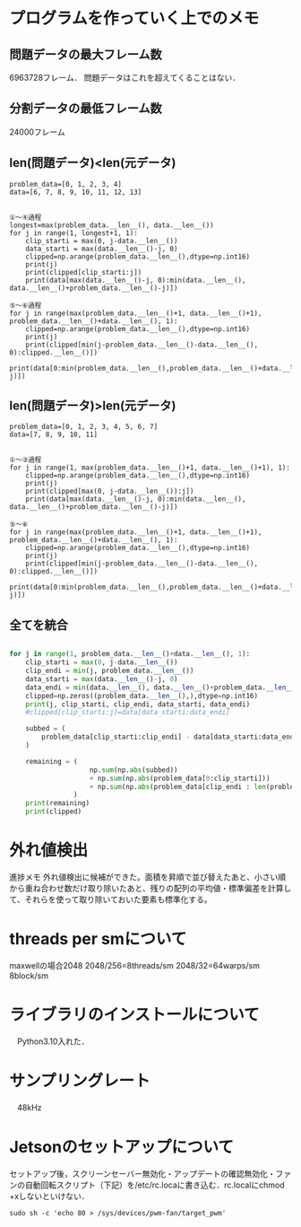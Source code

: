 # プログラムを作っていく上でのメモ

## 問題データの最大フレーム数
6963728フレーム．
問題データはこれを超えてくることはない．


## 分割データの最低フレーム数
24000フレーム

## len(問題データ)<len(元データ)
```
problem_data=[0, 1, 2, 3, 4]
data=[6, 7, 8, 9, 10, 11, 12, 13]


①～④過程
longest=max(problem_data.__len__(), data.__len__())
for j in range(1, longest+1, 1):
    clip_starti = max(0, j-data.__len__())
    data_starti = max(data.__len__()-j, 0)
    clipped=np.arange(problem_data.__len__(),dtype=np.int16)
    print(j)
    print(clipped[clip_starti:j])
    print(data[max(data.__len__()-j, 0):min(data.__len__(), data.__len__()+problem_data.__len__()-j)])

⑤～⑥過程
for j in range(max(problem_data.__len__()+1, data.__len__()+1), problem_data.__len__()+data.__len__(), 1):
    clipped=np.arange(problem_data.__len__(),dtype=np.int16)
    print(j)
    print(clipped[min(j-problem_data.__len__()-data.__len__(), 0):clipped.__len__()])
    print(data[0:min(problem_data.__len__(),problem_data.__len__()+data.__len__()-j)])
```

## len(問題データ)>len(元データ)
```
problem_data=[0, 1, 2, 3, 4, 5, 6, 7]
data=[7, 8, 9, 10, 11]


①～③過程
for j in range(1, max(problem_data.__len__()+1, data.__len__()+1), 1):
    clipped=np.arange(problem_data.__len__(),dtype=np.int16)
    print(j)
    print(clipped[max(0, j-data.__len__()):j])
    print(data[max(data.__len__()-j, 0):min(data.__len__(), data.__len__()+problem_data.__len__()-j)])

⑤～⑥
for j in range(max(problem_data.__len__()+1, data.__len__()+1), problem_data.__len__()+data.__len__(), 1):
    clipped=np.arange(problem_data.__len__(),dtype=np.int16)
    print(j)
    print(clipped[min(j-problem_data.__len__()-data.__len__(), 0):clipped.__len__()])
    print(data[0:min(problem_data.__len__(),problem_data.__len__()+data.__len__()-j)])
```


## 全てを統合
```py

for j in range(1, problem_data.__len__()+data.__len__(), 1):
    clip_starti = max(0, j-data.__len__())
    clip_endi = min(j, problem_data.__len__())
    data_starti = max(data.__len__()-j, 0)
    data_endi = min(data.__len__(), data.__len__()+problem_data.__len__()-j)
    clipped=np.zeros((problem_data.__len__(),),dtype=np.int16)
    print(j, clip_starti, clip_endi, data_starti, data_endi)
    #clipped[clip_starti:j]=data[data_starti:data_endi]

    subbed = (
        problem_data[clip_starti:clip_endi] - data[data_starti:data_endi]
    )

    remaining = (
                    np.sum(np.abs(subbed))
                    + np.sum(np.abs(problem_data[0:clip_starti]))
                    + np.sum(np.abs(problem_data[clip_endi : len(problem_data)]))
                )
    print(remaining)
    print(clipped)
```

# 外れ値検出
進捗メモ
外れ値検出に候補ができた。面積を昇順で並び替えたあと、小さい順から重ね合わせ数だけ取り除いたあと、残りの配列の平均値・標準偏差を計算して、それらを使って取り除いておいた要素も標準化する。


# threads per smについて
maxwellの場合2048
2048/256=8threads/sm
2048/32=64warps/sm
8block/sm

# ライブラリのインストールについて
　Python3.10入れた．

# サンプリングレート
　48kHz

# Jetsonのセットアップについて
セットアップ後，スクリーンセーバー無効化・アップデートの確認無効化・ファンの自動回転スクリプト（下記）を/etc/rc.locaに書き込む．rc.localにchmod +xしないといけない．
```
sudo sh -c 'echo 80 > /sys/devices/pwm-fan/target_pwm'
```